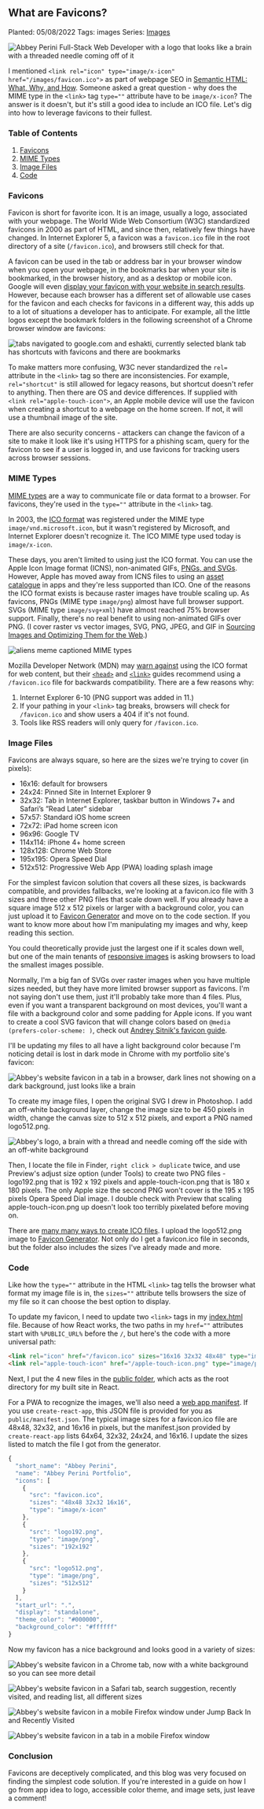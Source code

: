 ## What are Favicons?

Planted: 05/08/2022
Tags: images
Series: [Images](/series.html?series=images)

![Abbey Perini Full-Stack Web Developer with a logo that looks like a brain with a threaded needle coming off of it](https://images.abbeyperini.com/images-series/banner.png)

I mentioned `<link rel="icon" type="image/x-icon" href="/images/favicon.ico">` as part of webpage SEO in [Semantic HTML: What, Why, and How](/blog.html?blog=HTML). Someone asked a great question - why does the MIME type in the `<link>` tag `type=""` attribute have to be `image/x-icon`? The answer is it doesn't, but it's still a good idea to include an ICO file. Let's dig into how to leverage favicons to their fullest.

### Table of Contents

1. [Favicons](#favicons)
2. [MIME Types](#mime-types)
3. [Image Files](#image-files)
4. [Code](#code)

### Favicons

Favicon is short for favorite icon. It is an image, usually a logo, associated with your webpage. The World Wide Web Consortium (W3C) standardized favicons in 2000 as part of HTML, and since then, relatively few things have changed. In Internet Explorer 5, a favicon was a `favicon.ico` file in the root directory of a site (`/favicon.ico`), and browsers still check for that.

A favicon can be used in the tab or address bar in your browser window when you open your webpage, in the bookmarks bar when your site is bookmarked, in the browser history, and as a desktop or mobile icon. Google will even [display your favicon with your website in search results](https://developers.google.com/search/docs/advanced/appearance/favicon-in-search). However, because each browser has a different set of allowable use cases for the favicon and each checks for favicons in a different way, this adds up to a lot of situations a developer has to anticipate. For example, all the little logos except the bookmark folders in the following screenshot of a Chrome browser window are favicons:

![tabs navigated to google.com and eshakti, currently selected blank tab has shortcuts with favicons and there are bookmarks](https://images.abbeyperini.com/images-series/tabs.png)

To make matters more confusing, W3C never standardized the `rel=` attribute in the `<link>` tag so there are inconsistencies. For example, `rel="shortcut"` is still allowed for legacy reasons, but shortcut doesn't refer to anything. Then there are OS and device differences. If supplied with `<link rel="apple-touch-icon">`, an Apple mobile device will use the favicon when creating a shortcut to a webpage on the home screen. If not, it will use a thumbnail image of the site.

There are also security concerns - attackers can change the favicon of a site to make it look like it's using HTTPS for a phishing scam, query for the favicon to see if a user is logged in, and use favicons for tracking users across browser sessions.  

### MIME Types

[MIME types](https://developer.mozilla.org/en-US/docs/Web/HTTP/Basics_of_HTTP/MIME_types) are a way to communicate file or data format to a browser. For favicons, they're used in the `type=""` attribute in the `<link>` tag.

In 2003, the [ICO format](/blog.html?blog=ico) was registered under the MIME type `image/vnd.microsoft.icon`, but it wasn't registered by Microsoft, and Internet Explorer doesn't recognize it. The ICO MIME type used today is `image/x-icon`.

These days, you aren't limited to using just the ICO format. You can use the Apple Icon Image format (ICNS), non-animated GIFs, [PNGs, and SVGs](https://caniuse.com/?search=favicon). However, Apple has moved away from ICNS files to using an [asset catalogue](https://developer.apple.com/documentation/xcode/configuring-your-app-icon) in apps and they're less supported than ICO. One of the reasons the ICO format exists is because raster images have trouble scaling up. As favicons, PNGs (MIME type `image/png`) almost have full browser support. SVGs (MIME type `image/svg+xml`) have almost reached 75% browser support. Finally, there's no real benefit to using non-animated GIFs over PNG. (I cover raster vs vector images, SVG, PNG, JPEG, and GIF in [Sourcing Images and Optimizing Them for the Web](/blog.html?blog=images).)

![aliens meme captioned MIME types](https://images.abbeyperini.com/images-series/mime.jpeg)

Mozilla Developer Network (MDN) may [warn against](https://developer.mozilla.org/en-US/docs/Web/Media/Formats/Image_types#:~:text=be%20well%20supported.-,Warning%3A,-ICO%20files%20should) using the ICO format for web content, but their [`<head>`](https://developer.mozilla.org/en-US/docs/Learn/HTML/Introduction_to_HTML/The_head_metadata_in_HTML) and [`<link>`](https://developer.mozilla.org/en-US/docs/Web/HTML/Element/link) guides recommend using a `/favicon.ico` file for backwards compatibility. There are a few reasons why:

1. Internet Explorer 6-10 (PNG support was added in 11.)
2. If your pathing in your `<link>` tag breaks, browsers will check for `/favicon.ico` and show users a 404 if it's not found.
3. Tools like RSS readers will only query for `/favicon.ico`.

### Image Files

Favicons are always square, so here are the sizes we're trying to cover (in pixels):

- 16x16: default for browsers
- 24x24: Pinned Site in Internet Explorer 9
- 32x32: Tab in Internet Explorer, taskbar button in Windows 7+ and Safari’s ”Read Later” sidebar
- 57x57: Standard iOS home screen
- 72x72: iPad home screen icon
- 96x96: Google TV
- 114x114: iPhone 4+ home screen
- 128x128: Chrome Web Store
- 195x195: Opera Speed Dial
- 512x512: Progressive Web App (PWA) loading splash image

For the simplest favicon solution that covers all these sizes, is backwards compatible, and provides fallbacks, we're looking at a favicon.ico file with 3 sizes and three other PNG files that scale down well. If you already have a square image 512 x 512 pixels or larger with a background color, you can just upload it to [Favicon Generator](https://favicon.io/favicon-converter/) and move on to the code section. If you want to know more about how I'm manipulating my images and why, keep reading this section.

You could theoretically provide just the largest one if it scales down well, but one of the main tenants of [responsive images](https://developer.mozilla.org/en-US/docs/Learn/HTML/Multimedia_and_embedding/Responsive_images) is asking browsers to load the smallest images possible.

Normally, I'm a big fan of SVGs over raster images when you have multiple sizes needed, but they have more limited browser support as favicons. I'm not saying don't use them, just it'll probably take more than 4 files. Plus, even if you want a transparent background on most devices, you'll want a file with a background color and some padding for Apple icons. If you want to create a cool SVG favicon that will change colors based on `@media (prefers-color-scheme: )`, check out [Andrey Sitnik's favicon guide](https://evilmartians.com/chronicles/how-to-favicon-in-2021-six-files-that-fit-most-needs#:~:text=A%C2%A0single%20SVG%20icon%20with%20a%C2%A0light/dark%20version%20for%20modern%20browsers).

I'll be updating my files to all have a light background color because I'm noticing detail is lost in dark mode in Chrome with my portfolio site's favicon:

![Abbey's website favicon in a tab in a browser, dark lines not showing on a dark background, just looks like a brain](https://images.abbeyperini.com/images-series/brain.png)

To create my image files, I open the original SVG I drew in Photoshop. I add an off-white background layer, change the image size to be 450 pixels in width, change the canvas size to 512 x 512 pixels, and export a PNG named logo512.png.

![Abbey's logo, a brain with a thread and needle coming off the side with an off-white background](https://images.abbeyperini.com/images-series/square-logo.png)

Then, I locate the file in Finder, `right click > duplicate` twice, and use Preview's adjust size option (under Tools) to create two PNG files - logo192.png that is 192 x 192 pixels and apple-touch-icon.png that is 180 x 180 pixels. The only Apple size the second PNG won't cover is the 195 x 195 pixels Opera Speed Dial image. I double check with Preview that scaling apple-touch-icon.png up doesn't look too terribly pixelated before moving on.

There are [many many ways to create ICO files](/blog.html?blog=ico#:~:text=There%20are%20so%20many%20ways%20to%20convert%20images%20to%20ICO%20format). I upload the logo512.png image to [Favicon Generator](https://favicon.io/favicon-converter/). Not only do I get a favicon.ico file in seconds, but the folder also includes the sizes I've already made and more.

### Code

Like how the `type=""` attribute in the HTML `<link>` tag tells the browser what format my image file is in, the `sizes=""` attribute tells browsers the size of my file so it can choose the best option to display.

To update my favicon, I need to update two `<link>` tags in my [index.html](https://github.com/abbeyperini/Portfolio2.0/blob/master/portfolio/public/index.html) file. Because of how React works, the two paths in my `href=""` attributes start with `%PUBLIC_URL%` before the `/`, but here's the code with a more universal path:

```HTML
<link rel="icon" href="/favicon.ico" sizes="16x16 32x32 48x48" type="image/x-icon">
<link rel="apple-touch-icon" href="/apple-touch-icon.png" type="image/png">
```

Next, I put the 4 new files in the [public folder](https://github.com/abbeyperini/Portfolio2.0/tree/master/portfolio/public), which acts as the root directory for my built site in React.  

For a PWA to recognize the images, we'll also need a [web app manifest](https://developer.mozilla.org/en-US/docs/Web/Manifest). If you use `create-react-app`, this JSON file is provided for you as `public/manifest.json`. The typical image sizes for a favicon.ico file are 48x48, 32x32, and 16x16 in pixels, but the manifest.json provided by `create-react-app` lists 64x64, 32x32, 24x24, and 16x16. I update the sizes listed to match the file I got from the generator.

```JavaScript
{
  "short_name": "Abbey Perini",
  "name": "Abbey Perini Portfolio",
  "icons": [
    {
      "src": "favicon.ico",
      "sizes": "48x48 32x32 16x16",
      "type": "image/x-icon"
    },
    {
      "src": "logo192.png",
      "type": "image/png",
      "sizes": "192x192"
    },
    {
      "src": "logo512.png",
      "type": "image/png",
      "sizes": "512x512"
    }
  ],
  "start_url": ".",
  "display": "standalone",
  "theme_color": "#000000",
  "background_color": "#ffffff"
}
```

Now my favicon has a nice background and looks good in a variety of sizes:

![Abbey's website favicon in a Chrome tab, now with a white background so you can see more detail](https://images.abbeyperini.com/images-series/favicon.png)

![Abbey's website favicon in a Safari tab, search suggestion, recently visited, and reading list, all different sizes](https://images.abbeyperini.com/images-series/safari.png)

![Abbey's website favicon in a mobile Firefox window under Jump Back In and Recently Visited](https://images.abbeyperini.com/images-series/jump.png)

![Abbey's website favicon in a tab in a mobile Firefox window](https://images.abbeyperini.com/images-series/focus.png)

### Conclusion

Favicons are deceptively complicated, and this blog was very focused on finding the simplest code solution. If you're interested in a guide on how I go from app idea to logo, accessible color theme, and image sets, just leave a comment!
